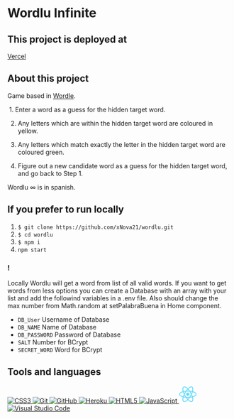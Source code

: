 # Wordlu Infinite

## This project is deployed at

[Vercel](https://wordlu.vercel.app/)

## About this project

Game based in [Wordle](https://www.powerlanguage.co.uk/wordle/ ). 
 
<img src="https://media-exp1.licdn.com/dms/image/C4D22AQGPRdmPGVcvLA/feedshare-shrink_800/0/1642697285572?e=1646265600&v=beta&t=MK8iCmknehkMbqCD-NIllPQvkBtkO_ONk9o7XR0g734" alt=""/>
1.  Enter a word as a guess for the hidden target word.
 
2.  Any letters which are within the hidden target word are coloured in
    yellow.
    
3.  Any letters which match exactly the letter in the hidden target word
    are coloured green.
    
4.  Figure out a new candidate word as a guess for the hidden target
    word, and go back to Step 1.

Wordlu ∞ is in spanish.

## If you prefer to run locally

1.  `$ git clone https://github.com/xNova21/wordlu.git`
2.  `$ cd wordlu`
3.  `$ npm i`
4.  `npm start`

### !

Locally Wordlu will get a word from list of all valid words.
If you want to get words from less options you can create a Database with an array with your list and add the followind variables in a .env file.
Also should change the max number from Math.random at setPalabraBuena in Home component.

- `DB_User` Username of Database
- `DB_NAME` Name of Database
- `DB_PASSWORD` Password of Database
- `SALT` Number for BCrypt
- `SECRET_WORD` Word for BCrypt

## Tools and languages
<a href="https://developer.mozilla.org/es/docs/Web/CSS" target="_blank"> <img src="https://upload.wikimedia.org/wikipedia/commons/d/d5/CSS3_logo_and_wordmark.svg" alt="CSS3" width="40" height="40"/> </a>
<a href="https://git-scm.com/" target="_blank"> <img src="https://git-scm.com/images/logos/downloads/Git-Icon-1788C.png" alt="Git" width="40" height="40"/> </a>
<a href="https://github.com/" target="_blank"> <img src="https://github.githubassets.com/images/modules/logos_page/GitHub-Mark.png" alt="GitHub" width="40" height="40"/> </a>
<a href="https://www.heroku.com/" target="_blank"> <img src="https://brand.heroku.com/static/media/heroku-logo-stroke-gradient.bb410472.svg" alt="Heroku" width="40" height="40"/> </a>
<a href="https://developer.mozilla.org/en-US/docs/Glossary/HTML5" target="_blank"> <img src="https://upload.wikimedia.org/wikipedia/commons/6/61/HTML5_logo_and_wordmark.svg" alt="HTML5" width="40" height="40"/> </a>
<a href="https://developer.mozilla.org/es/docs/Web/JavaScript" target="_blank"> <img src="https://upload.wikimedia.org/wikipedia/commons/thumb/9/99/Unofficial_JavaScript_logo_2.svg/245px-Unofficial_JavaScript_logo_2.svg.png" alt="JavaScript" width="40" height="40"/> </a>
<a href="https://reactjs.org/" target="_blank"> <img src="https://raw.githubusercontent.com/devicons/devicon/master/icons/react/react-original.svg" alt="React" width="40" height="40"/> </a>
<a href="https://code.visualstudio.com/" target="_blank"> <img src="https://upload.wikimedia.org/wikipedia/commons/thumb/9/9a/Visual_Studio_Code_1.35_icon.svg/512px-Visual_Studio_Code_1.35_icon.svg.png" alt="Visual Studio Code" width="40" height="40"/> </a>

